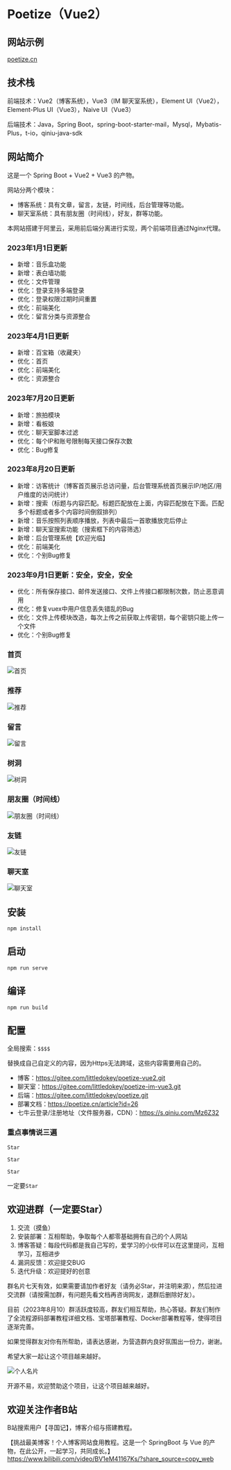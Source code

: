 # Poetize（Vue2）

## 网站示例
[poetize.cn](https://poetize.cn)

## 技术栈
前端技术：Vue2（博客系统），Vue3（IM 聊天室系统），Element UI（Vue2），Element-Plus UI（Vue3），Naive UI（Vue3）

后端技术：Java，Spring Boot，spring-boot-starter-mail，Mysql，Mybatis-Plus，t-io，qiniu-java-sdk

## 网站简介
这是一个 Spring Boot + Vue2 + Vue3 的产物。

网站分两个模块：
- 博客系统：具有文章，留言，友链，时间线，后台管理等功能。
- 聊天室系统：具有朋友圈（时间线），好友，群等功能。

本网站搭建于阿里云，采用前后端分离进行实现，两个前端项目通过Nginx代理。

### 2023年1月1日更新
- 新增：音乐盒功能
- 新增：表白墙功能
- 优化：文件管理
- 优化：登录支持多端登录
- 优化：登录权限过期时间重置
- 优化：前端美化
- 优化：留言分类与资源整合

### 2023年4月1日更新
- 新增：百宝箱（收藏夹）
- 优化：首页
- 优化：前端美化
- 优化：资源整合

### 2023年7月20日更新
- 新增：旅拍模块
- 新增：看板娘
- 优化：聊天室脚本过滤
- 优化：每个IP和账号限制每天接口保存次数
- 优化：Bug修复

### 2023年8月20日更新
- 新增：访客统计（博客首页展示总访问量，后台管理系统首页展示IP/地区/用户维度的访问统计）
- 新增：搜索（标题与内容匹配。标题匹配放在上面，内容匹配放在下面。匹配多个标题或者多个内容时间倒叙排列）
- 新增：音乐按照列表顺序播放，列表中最后一首歌播放完后停止
- 新增：聊天室搜索功能（搜索框下的内容筛选）
- 新增：后台管理系统【欢迎光临】
- 优化：前端美化
- 优化：个别Bug修复

### 2023年9月1日更新：安全，安全，安全
- 优化：所有保存接口、邮件发送接口、文件上传接口都限制次数，防止恶意调用
- 优化：修复vuex中用户信息丢失错乱的Bug
- 优化：文件上传模块改造，每次上传之前获取上传密钥，每个密钥只能上传一个文件
- 优化：个别Bug修复

### 首页
![首页](首页.jpg)

### 推荐
![推荐](推荐.jpg)

### 留言
![留言](留言.jpg)

### 树洞
![树洞](树洞.jpg)

### 朋友圈（时间线）
![朋友圈（时间线）](朋友圈（时间线）.jpg)

### 友链
![友链](友链.jpg)

### 聊天室
![聊天室](聊天室.jpg)

## 安装
```
npm install
```

## 启动
```
npm run serve
```

## 编译
```
npm run build
```

## 配置
全局搜索：`$$$$`

替换成自己自定义的内容，因为Https无法跨域，这些内容需要用自己的。

- 博客：https://gitee.com/littledokey/poetize-vue2.git
- 聊天室：https://gitee.com/littledokey/poetize-im-vue3.git
- 后端：https://gitee.com/littledokey/poetize.git
- 部署文档：https://poetize.cn/article?id=26
- 七牛云登录/注册地址（文件服务器，CDN）：https://s.qiniu.com/Mz6Z32

### 重点事情说三遍
`Star`

`Star`

`Star`

一定要`Star`

## 欢迎进群（一定要Star）
1. 交流（摸鱼）
2. 安装部署：互相帮助，争取每个人都零基础拥有自己的个人网站
3. 博客答疑：每段代码都是我自己写的，爱学习的小伙伴可以在这里提问，互相学习，互相进步
4. 漏洞反馈：欢迎提交BUG
5. 迭代升级：欢迎提好的创意

群名片七天有效，如果需要请加作者好友（请务必Star，并注明来源），然后拉进交流群（请按需加群，有问题先看文档再咨询网友，退群后删除好友）。

目前（2023年8月10）群活跃度较高，群友们相互帮助，热心答疑。群友们制作了全流程源码部署教程详细文档、宝塔部署教程、Docker部署教程等，使得项目逐渐完善。

如果觉得群友对你有所帮助，请表达感谢，为营造群内良好氛围出一份力，谢谢。

希望大家一起让这个项目越来越好。

![个人名片](Sara.jpg)

开源不易，欢迎赞助这个项目，让这个项目越来越好。

## 欢迎关注作者B站
B站搜索用户【寻国记】，博客介绍与搭建教程。

【挑战最美博客！个人博客网站食用教程。这是一个 SpringBoot 与 Vue 的产物，在此公开，一起学习，共同成长。】
https://www.bilibili.com/video/BV1eM41167Ks/?share_source=copy_web
